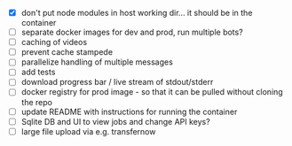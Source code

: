 - [x] don't put node modules in host working dir... it should be in the container
- [ ] separate docker images for dev and prod, run multiple bots?
- [ ] caching of videos
- [ ] prevent cache stampede
- [ ] parallelize handling of multiple messages
- [ ] add tests
- [ ] download progress bar / live stream of stdout/stderr
- [ ] docker registry for prod image - so that it can be pulled without cloning the repo
- [ ] update README with instructions for running the container
- [ ] Sqlite DB and UI to view jobs and change API keys?
- [ ] large file upload via e.g. transfernow
